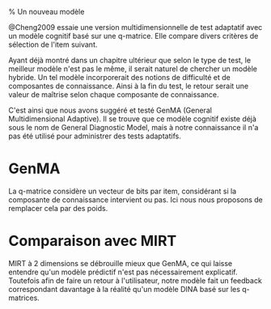 % Un nouveau modèle

@Cheng2009 essaie une version multidimensionnelle de test adaptatif avec un modèle cognitif basé sur une q-matrice. Elle compare divers critères de sélection de l'item suivant.

Ayant déjà montré dans un chapitre ultérieur que selon le type de test, le meilleur modèle n'est pas le même, il serait naturel de chercher un modèle hybride. Un tel modèle incorporerait des notions de difficulté et de composantes de connaissance. Ainsi à la fin du test, le retour serait une valeur de maîtrise selon chaque composante de connaissance.

C'est ainsi que nous avons suggéré et testé GenMA (General Multidimensional Adaptive). Il se trouve que ce modèle cognitif existe déjà sous le nom de General Diagnostic Model, mais à notre connaissance il n'a pas été utilisé pour administrer des tests adaptatifs.

# GenMA

La q-matrice considère un vecteur de bits par item, considérant si la composante de connaissance intervient ou pas. Ici nous nous proposons de remplacer cela par des poids.

# Comparaison avec MIRT

MIRT à 2 dimensions se débrouille mieux que GenMA, ce qui laisse entendre qu'un modèle prédictif n'est pas nécessairement explicatif. Toutefois afin de faire un retour à l'utilisateur, notre modèle fait un feedback correspondant davantage à la réalité qu'un modèle DINA basé sur les q-matrices.
